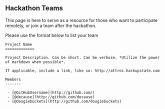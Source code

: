 Hackathon Teams
---------------

This page is here to serve as a resource for those who want to participate
remotely, or join a team after the hackathon.

Please use the format below to list your team


```
Project Name
=============

Project Description. Can be short. Can be verbose. *Utilize the power of markdown when possible*.

If applicable, include a link, like so: http://attroc.hackupstate.com

Members
-------

 - [@GitHubUsername](http://github.com/)
 - [@decause](http://github.com/decause)
 - [@dougiebuckets](http://github.com/dougiebuckets)
```
